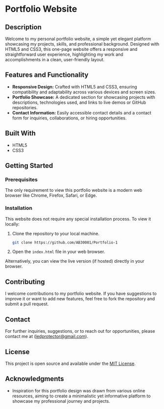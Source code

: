 # Portfolio Website

## Description

Welcome to my personal portfolio website, a simple yet elegant platform showcasing my projects, skills, and professional background. Designed with HTML5 and CSS3, this one-page website offers a responsive and straightforward user experience, highlighting my work and accomplishments in a clean, user-friendly layout.

## Features and Functionality

- **Responsive Design:** Crafted with HTML5 and CSS3, ensuring compatibility and adaptability across various devices and screen sizes.
- **Portfolio Showcase:** A dedicated section for showcasing projects with descriptions, technologies used, and links to live demos or GitHub repositories.
- **Contact Information:** Easily accessible contact details and a contact form for inquiries, collaborations, or hiring opportunities.

## Built With

- HTML5
- CSS3

## Getting Started

### Prerequisites

The only requirement to view this portfolio website is a modern web browser like Chrome, Firefox, Safari, or Edge.

### Installation

This website does not require any special installation process. To view it locally:

1. Clone the repository to your local machine.
   ```bash
   git clone https://github.com/AB30001/Portfolio-1
   ```
2. Open the `index.html` file in your web browser.

Alternatively, you can view the live version (if hosted) directly in your browser.

## Contributing

I welcome contributions to my portfolio website. If you have suggestions to improve it or want to add new features, feel free to fork the repository and submit a pull request.

## Contact

For further inquiries, suggestions, or to reach out for opportunities, please contact me at (ledprotector@gmail.com).

## License

This project is open source and available under the [MIT License](LICENSE.md).

## Acknowledgments

- Inspiration for this portfolio design was drawn from various online resources, aiming to create a minimalistic yet informative platform to showcase my professional journey and projects.
